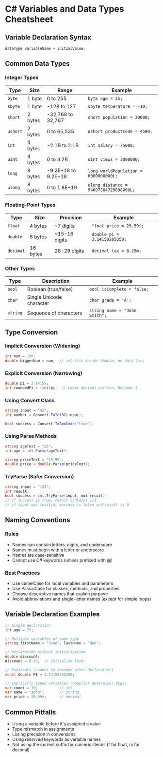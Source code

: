 # C# Variables and Data Types Cheatsheet

## Variable Declaration Syntax
```csharp
dataType variableName = initialValue;
```

## Common Data Types

### Integer Types
| Type | Size | Range | Example |
|------|------|-------|---------|
| `byte` | 1 byte | 0 to 255 | `byte age = 25;` |
| `sbyte` | 1 byte | -128 to 127 | `sbyte temperature = -10;` |
| `short` | 2 bytes | -32,768 to 32,767 | `short population = 30000;` |
| `ushort` | 2 bytes | 0 to 65,535 | `ushort productCode = 4500;` |
| `int` | 4 bytes | -2.1B to 2.1B | `int salary = 75000;` |
| `uint` | 4 bytes | 0 to 4.2B | `uint views = 3000000;` |
| `long` | 8 bytes | -9.2E+18 to 9.2E+18 | `long worldPopulation = 8000000000L;` |
| `ulong` | 8 bytes | 0 to 1.8E+19 | `ulong distance = 9460730472580800UL;` |

### Floating-Point Types
| Type | Size | Precision | Example |
|------|------|-----------|---------|
| `float` | 4 bytes | ~7 digits | `float price = 29.99f;` |
| `double` | 8 bytes | ~15-16 digits | `double pi = 3.14159265359;` |
| `decimal` | 16 bytes | 28-29 digits | `decimal tax = 8.25m;` |

### Other Types
| Type | Description | Example |
|------|-------------|---------|
| `bool` | Boolean (true/false) | `bool isComplete = false;` |
| `char` | Single Unicode character | `char grade = 'A';` |
| `string` | Sequence of characters | `string name = "John Smith";` |

## Type Conversion

### Implicit Conversion (Widening)
```csharp
int num = 100;
double biggerNum = num;  // int fits inside double, no data loss
```

### Explicit Conversion (Narrowing)
```csharp
double pi = 3.14159;
int roundedPi = (int)pi;  // Loses decimal portion, becomes 3
```

### Using Convert Class
```csharp
string input = "42";
int number = Convert.ToInt32(input);

bool success = Convert.ToBoolean("true");
```

### Using Parse Methods
```csharp
string ageText = "25";
int age = int.Parse(ageText);

string priceText = "19.99";
double price = double.Parse(priceText);
```

### TryParse (Safer Conversion)
```csharp
string input = "123";
int result;
bool success = int.TryParse(input, out result);
// if success is true, result contains 123
// if input was invalid, success is false and result is 0
```

## Naming Conventions

### Rules
- Names can contain letters, digits, and underscore
- Names must begin with a letter or underscore
- Names are case-sensitive
- Cannot use C# keywords (unless prefixed with @)

### Best Practices
- Use camelCase for local variables and parameters
- Use PascalCase for classes, methods, and properties
- Choose descriptive names that explain purpose
- Avoid abbreviations and single-letter names (except for simple loops)

## Variable Declaration Examples
```csharp
// Single declaration
int age = 25;

// Multiple variables of same type
string firstName = "Jane", lastName = "Doe";

// Declaration without initialization
double discount;
discount = 0.15;  // Initialize later

// Constants (cannot be changed after declaration)
const double PI = 3.14159265359;

// Implicitly typed variables (compiler determines type)
var count = 10;          // int
var name = "John";       // string
var price = 29.99m;      // decimal
```

## Common Pitfalls
- Using a variable before it's assigned a value
- Type mismatch in assignments
- Losing precision in conversions
- Using reserved keywords as variable names
- Not using the correct suffix for numeric literals (f for float, m for decimal)